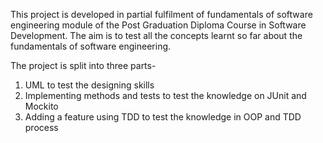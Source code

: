 This project is developed in partial fulfilment of fundamentals of software engineering module of the Post Graduation Diploma Course in Software Development. The aim is to test all the concepts learnt so far about the fundamentals of software engineering. 

The project is split into three parts- 

1. UML to test the designing skills
2. Implementing methods and tests to test the knowledge on JUnit and Mockito
3. Adding a feature using TDD to test the knowledge in OOP and TDD process

